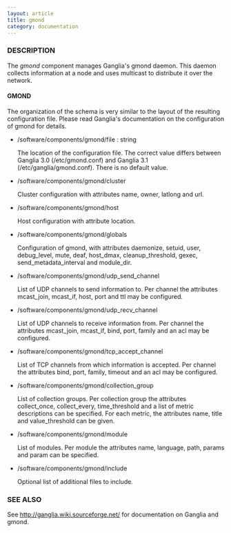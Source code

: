 ```yaml
---
layout: article
title: gmond
category: documentation
---
```

### DESCRIPTION

The _gmond_ component manages Ganglia's gmond daemon.
This daemon collects information at a node and uses multicast to distribute it
over the network.

#### GMOND

The organization of the schema is very similar to the layout of the resulting configuration file.
Please read Ganglia's documentation on the configuration of gmond for details.

- /software/components/gmond/file : string

    The location of the configuration file. The correct value differs between 
    Ganglia 3.0 (/etc/gmond.conf) and Ganglia 3.1 (/etc/ganglia/gmond.conf).
    There is no default value.

- /software/components/gmond/cluster

    Cluster configuration with attributes name, owner, latlong and url.

- /software/components/gmond/host

    Host configuration with attribute location.

- /software/components/gmond/globals

    Configuration of gmond, with attributes daemonize, setuid, user, debug\_level,
    mute, deaf, host\_dmax, cleanup\_threshold, gexec, send\_metadata\_interval and module\_dir.

- /software/components/gmond/udp\_send\_channel

    List of UDP channels to send information to. 
    Per channel the attributes mcast\_join, mcast\_if, host, port and ttl may be configured.

- /software/components/gmond/udp\_recv\_channel

    List of UDP channels to receive information from. 
    Per channel the attributes mcast\_join, mcast\_if, bind, port, family and an acl may be configured.

- /software/components/gmond/tcp\_accept\_channel

    List of TCP channels from which information is accepted.
    Per channel the attributes bind, port, family, timeout and an acl may be configured.

- /software/components/gmond/collection\_group

    List of collection groups.
    Per collection group the attributes collect\_once, collect\_every, time\_threshold and a list of
    metric descriptions can be specified.
    For each metric, the attributes name, title and value\_threshold can be given.

- /software/components/gmond/module

    List of modules.
    Per module the attributes name, language, path, params and param can be specified.

- /software/components/gmond/include

    Optional list of additional files to include.

### SEE ALSO

See 
http://ganglia.wiki.sourceforge.net/
for documentation on Ganglia and gmond.
